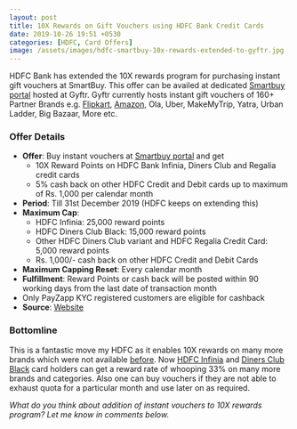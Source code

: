 ```yaml
---
layout: post
title: 10X Rewards on Gift Vouchers using HDFC Bank Credit Cards
date: 2019-10-26 19:51 +0530
categories: [HDFC, Card Offers]
image: /assets/images/hdfc-smartbuy-10x-rewards-extended-to-gyftr.jpg
---
```


HDFC Bank has extended the 10X rewards program for purchasing instant gift vouchers at SmartBuy. This offer can be availed at dedicated [Smartbuy portal](https://www.gyftr.com/hdfcsmartbuy/) hosted at Gyftr. Gyftr currently hosts instant gift vouchers of 160+ Partner Brands e.g. [Flipkart](https://l.cardinfo.in/flipkart), [Amazon](https://l.cardinfo.in/amazon), Ola, Uber, MakeMyTrip, Yatra, Urban Ladder, Big Bazaar, More etc.

### Offer Details

- **Offer**: Buy instant vouchers at [Smartbuy portal](https://www.gyftr.com/hdfcsmartbuy/) and get
  - 10X Reward Points on HDFC Bank Infinia, Diners Club and Regalia credit cards
  - 5% cash back on other HDFC Credit and Debit cards up to maximum of Rs. 1,000 per calendar month
- **Period**: Till 31st December 2019 (HDFC keeps on extending this)
- **Maximum Cap**:
  - HDFC Infinia: 25,000 reward points
  - HDFC Diners Club Black: 15,000 reward points
  - Other HDFC Diners Club variant and HDFC Regalia Credit Card: 5,000 reward points
  - Rs. 1,000/- cash back on other HDFC Credit and Debit Cards
- **Maximum Capping Reset**: Every calendar month
- **Fulfillment**: Reward Points or cash back will be posted within 90 working days from the last date of transaction month
- Only PayZapp KYC registered customers are eligible for cashback
- **Source**: [Website](https://www.gyftr.com/hdfcsmartbuy/terms-and-conditions)

### Bottomline

This is a fantastic move my HDFC as it enables 10X rewards on many more brands which were not available [before](/hdfc-smartbuy-10x-rewards-even-more-rewarding-with-december-2019-update/). Now [HDFC Infinia](/hdfc-bank-infinia-credit-card-upgrade-experience/) and [Diners Club Black](/hdfc-diners-club-black-credit-card-review/) card holders can get a reward rate of whooping 33% on many more brands and categories. Also one can buy vouchers if they are not able to exhaust quota for a particular month and use later on as required.

_What do you think about addition of instant vouchers to 10X rewards program? Let me know in comments below._

